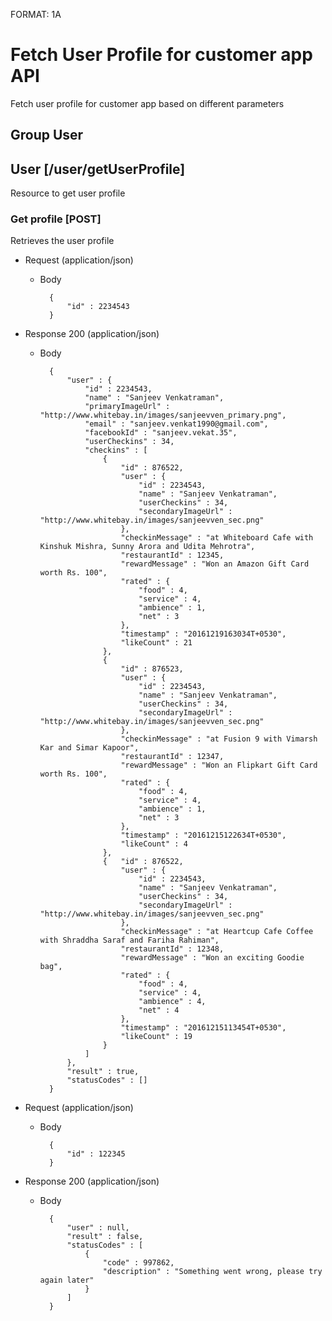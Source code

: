 FORMAT: 1A

# Fetch User Profile for customer app API
Fetch user profile for customer app based on different parameters

## Group User

## User [/user/getUserProfile]

Resource to get user profile

### Get profile [POST]

Retrieves the user profile

+ Request (application/json)

    + Body

            {
                "id" : 2234543
            }

+ Response 200 (application/json)

    + Body 

            {
                "user" : {
                    "id" : 2234543,
                    "name" : "Sanjeev Venkatraman",
                    "primaryImageUrl" : "http://www.whitebay.in/images/sanjeevven_primary.png",
                    "email" : "sanjeev.venkat1990@gmail.com",
                    "facebookId" : "sanjeev.vekat.35",
                    "userCheckins" : 34,
                    "checkins" : [
                        {
                            "id" : 876522,
                            "user" : {
                                "id" : 2234543,
                                "name" : "Sanjeev Venkatraman",
                                "userCheckins" : 34,
                                "secondaryImageUrl" : "http://www.whitebay.in/images/sanjeevven_sec.png"
                            },                        
                            "checkinMessage" : "at Whiteboard Cafe with Kinshuk Mishra, Sunny Arora and Udita Mehrotra",
                            "restaurantId" : 12345,
                            "rewardMessage" : "Won an Amazon Gift Card worth Rs. 100",
                            "rated" : {
                                "food" : 4,
                                "service" : 4,
                                "ambience" : 1,
                                "net" : 3
                            },
                            "timestamp" : "20161219163034T+0530",
                            "likeCount" : 21
                        },
                        {   
                            "id" : 876523,
                            "user" : {
                                "id" : 2234543,
                                "name" : "Sanjeev Venkatraman",
                                "userCheckins" : 34,
                                "secondaryImageUrl" : "http://www.whitebay.in/images/sanjeevven_sec.png"
                            },  
                            "checkinMessage" : "at Fusion 9 with Vimarsh Kar and Simar Kapoor",
                            "restaurantId" : 12347,
                            "rewardMessage" : "Won an Flipkart Gift Card worth Rs. 100",
                            "rated" : {
                                "food" : 4,
                                "service" : 4,
                                "ambience" : 1,
                                "net" : 3
                            },
                            "timestamp" : "20161215122634T+0530",
                            "likeCount" : 4
                        },
                        {   "id" : 876522,
                            "user" : {
                                "id" : 2234543,
                                "name" : "Sanjeev Venkatraman",
                                "userCheckins" : 34,
                                "secondaryImageUrl" : "http://www.whitebay.in/images/sanjeevven_sec.png"
                            },  
                            "checkinMessage" : "at Heartcup Cafe Coffee with Shraddha Saraf and Fariha Rahiman",
                            "restaurantId" : 12348,
                            "rewardMessage" : "Won an exciting Goodie bag",
                            "rated" : {
                                "food" : 4,
                                "service" : 4,
                                "ambience" : 4,
                                "net" : 4
                            },
                            "timestamp" : "20161215113454T+0530",
                            "likeCount" : 19
                        }
                    ]
                },
                "result" : true,
                "statusCodes" : []
            }


+ Request (application/json)

    + Body

            {
                "id" : 122345
            }

+ Response 200 (application/json)

    + Body 

            {
                "user" : null,
                "result" : false,
                "statusCodes" : [
                    {
                        "code" : 997862,
                        "description" : "Something went wrong, please try again later"
                    }
                ]
            }
